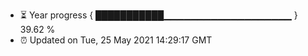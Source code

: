 - ⏳ Year progress { ███████████▁▁▁▁▁▁▁▁▁▁▁▁▁▁▁▁▁▁▁ } 39.62 %
- ⏰ Updated on Tue, 25 May 2021 14:29:17 GMT

